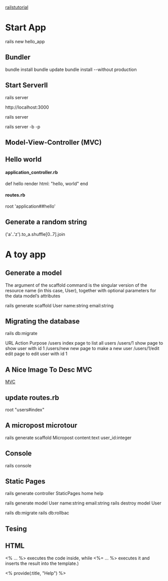 [railstutorial](https://www.railstutorial.org/book/beginning)

# Start App

rails new hello_app

## Bundler

bundle install
bundle update
bundle install --without production

## Start Serverll

rails server

http://localhost:3000

rails server 

rails server -b <IP> -p <PORT>

## Model-View-Controller (MVC)

## Hello world

#### application_controller.rb

def hello
  render html: "hello, world"
end

#### routes.rb
root 'application##hello'

## Generate a random string

('a'..'z').to_a.shuffle[0..7].join


# A toy app

## Generate a model

The argument of the scaffold command is the singular version of the resource name (in this case, User), together with optional parameters for the data model’s attributes

rails generate scaffold User name:string email:string

## Migrating the database
rails db:migrate

URL Action  Purpose
/users  index page to list all users
/users/1  show  page to show user with id 1
/users/new  new page to make a new user
/users/1/edit edit  page to edit user with id 1

## A Nice Image To Desc MVC
[MVC](https://www.railstutorial.org/book/toy_app)

## update routes.rb
root "users#index"


## A micropost microtour

rails generate scaffold Micropost content:text user_id:integer

## Console

rails console

## Static Pages

rails generate controller StaticPages home help

rails generate model User name:string email:string
rails destroy model User

rails db:migrate
rails db:rollbac

## Tesing

## HTML

 <% ... %> executes the code inside, while <%= ... %> executes it and inserts the result into the template.)

 <% provide(:title, "Help") %>

<head>
     <title><%= yield(:title) %> | Ruby on Rails Tutorial Sample App</title>
</head>
















